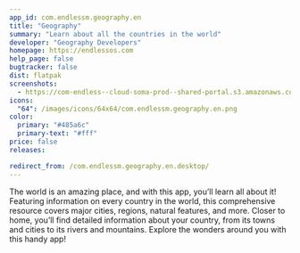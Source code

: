 ```yaml
---
app_id: com.endlessm.geography.en
title: "Geography"
summary: "Learn about all the countries in the world"
developer: "Geography Developers"
homepage: https://endlessos.com
help_page: false
bugtracker: false
dist: flatpak
screenshots:
  - https://com-endless--cloud-soma-prod--shared-portal.s3.amazonaws.com/apps.263.screenshots.0108fee0-690e-46d4-9d76-24799124f518_201810231904031313.png
icons:
  "64": /images/icons/64x64/com.endlessm.geography.en.png
color:
  primary: "#485a6c"
  primary-text: "#fff"
price: false
releases:

redirect_from: /com.endlessm.geography.en.desktop/
---
```


<p>The world is an amazing place, and with this app, you’ll learn all about it! Featuring information on every country in the world, this comprehensive resource covers major cities, regions, natural features, and more. Closer to home, you’ll find detailed information about your country, from its towns and cities to its rivers and mountains. Explore the wonders around you with this handy app!</p>